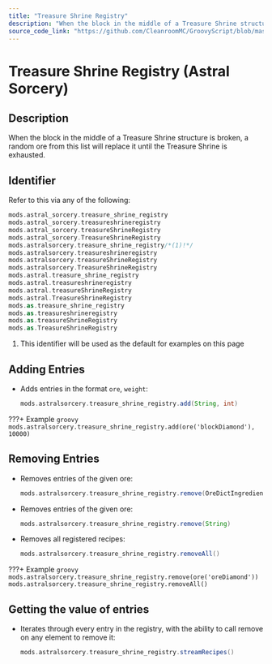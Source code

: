 ```yaml
---
title: "Treasure Shrine Registry"
description: "When the block in the middle of a Treasure Shrine structure is broken, a random ore from this list will replace it until the Treasure Shrine is exhausted."
source_code_link: "https://github.com/CleanroomMC/GroovyScript/blob/master/src/main/java/com/cleanroommc/groovyscript/compat/mods/astralsorcery/OreChance.java"
---
```


# Treasure Shrine Registry (Astral Sorcery)

## Description

When the block in the middle of a Treasure Shrine structure is broken, a random ore from this list will replace it until the Treasure Shrine is exhausted.

## Identifier

Refer to this via any of the following:

```groovy hl_lines="5"
mods.astral_sorcery.treasure_shrine_registry
mods.astral_sorcery.treasureshrineregistry
mods.astral_sorcery.treasureShrineRegistry
mods.astral_sorcery.TreasureShrineRegistry
mods.astralsorcery.treasure_shrine_registry/*(1)!*/
mods.astralsorcery.treasureshrineregistry
mods.astralsorcery.treasureShrineRegistry
mods.astralsorcery.TreasureShrineRegistry
mods.astral.treasure_shrine_registry
mods.astral.treasureshrineregistry
mods.astral.treasureShrineRegistry
mods.astral.TreasureShrineRegistry
mods.as.treasure_shrine_registry
mods.as.treasureshrineregistry
mods.as.treasureShrineRegistry
mods.as.TreasureShrineRegistry
```

1. This identifier will be used as the default for examples on this page

## Adding Entries

- Adds entries in the format `ore`, `weight`:

    ```groovy
    mods.astralsorcery.treasure_shrine_registry.add(String, int)
    ```

???+ Example
    ```groovy
    mods.astralsorcery.treasure_shrine_registry.add(ore('blockDiamond'), 10000)
    ```

## Removing Entries

- Removes entries of the given ore:

    ```groovy
    mods.astralsorcery.treasure_shrine_registry.remove(OreDictIngredient)
    ```

- Removes entries of the given ore:

    ```groovy
    mods.astralsorcery.treasure_shrine_registry.remove(String)
    ```

- Removes all registered recipes:

    ```groovy
    mods.astralsorcery.treasure_shrine_registry.removeAll()
    ```

???+ Example
    ```groovy
    mods.astralsorcery.treasure_shrine_registry.remove(ore('oreDiamond'))
    mods.astralsorcery.treasure_shrine_registry.removeAll()
    ```

## Getting the value of entries

- Iterates through every entry in the registry, with the ability to call remove on any element to remove it:

    ```groovy
    mods.astralsorcery.treasure_shrine_registry.streamRecipes()
    ```
